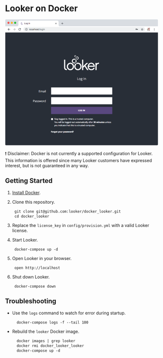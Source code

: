 # Looker on Docker

![](README.png)

❗️ Disclaimer: Docker is not currently a supported configuration for Looker. This information is
offered since many Looker customers have expressed interest, but is not guaranteed
in any way.

## Getting Started

1. [Install Docker](https://www.docker.com/products/docker-desktop).
1. Clone this repository.

        git clone git@github.com:looker/docker_looker.git
        cd docker_looker

1. Replace the `license_key` in `config/provision.yml` with a valid Looker license.
1. Start Looker.

        docker-compose up -d

1. Open Looker in your browser.

        open http://localhost

1. Shut down Looker.

        docker-compose down

## Troubleshooting

* Use the `logs` command to watch for error during startup.

        docker-compose logs -f --tail 100

* Rebuild the `looker` Docker image.

        docker images | grep looker
        docker rmi docker_looker_looker
        docker-compose up -d
